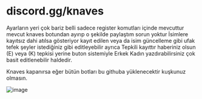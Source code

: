 # discord.gg/knaves
Ayarların yeri çok bariz belli sadece register komutları içinde mevcuttur mevcut knaves botundan ayırıp o şekilde paylaştım sorun yoktur İsimlere kayıtsız dahi atılsa gösteriyor kayıt edilen veya da isim güncelleme gibi ufak tefek şeyler istediğiniz gibi editleyebilir ayrıca Tepkili kayıttır haberiniz olsun (E) veya (K) tepkisi yerine buton sistemiyle Erkek Kadın yazdırabilirsiniz çok basit editlenebilir haldedir.

Knaves kapanırsa eğer bütün botları bu githuba yüklenecektir kuşkunuz olmasın.


![image](https://user-images.githubusercontent.com/77089894/120352853-e17b2c80-c309-11eb-9e66-c7daa13411d0.png)
